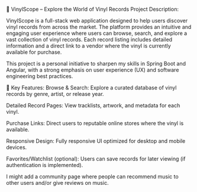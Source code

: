 🎵 VinylScope – Explore the World of Vinyl Records
Project Description:

VinylScope is a full-stack web application designed to help users discover vinyl records from across the market. The platform provides an intuitive and engaging user experience where users can browse, search, and explore a vast collection of vinyl records. Each record listing includes detailed information and a direct link to a vendor where the vinyl is currently available for purchase.

This project is a personal initiative to sharpen my skills in Spring Boot and Angular, with a strong emphasis on user experience (UX) and software engineering best practices.

🔧 Key Features:
Browse & Search: Explore a curated database of vinyl records by genre, artist, or release year.

Detailed Record Pages: View tracklists, artwork, and metadata for each vinyl.

Purchase Links: Direct users to reputable online stores where the vinyl is available.

Responsive Design: Fully responsive UI optimized for desktop and mobile devices.

Favorites/Watchlist (optional): Users can save records for later viewing (if authentication is implemented).

I might add a community page where people can recommend music to other users and/or give reviews on music.
